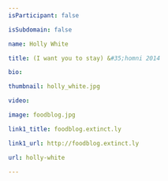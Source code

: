 ```yaml
---
isParticipant: false

isSubdomain: false

name: Holly White

title: (I want you to stay) &#35;homni 2014

bio: 

thumbnail: holly_white.jpg

video:

image: foodblog.jpg

link1_title: foodblog.extinct.ly

link1_url: http://foodblog.extinct.ly

url: holly-white

---
```

